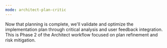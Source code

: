 ```yaml
---
mode: architect-plan-critic
---
```

Now that planning is complete, we'll validate and optimize the implementation plan through critical analysis and user feedback integration. This is Phase 2 of the Architect workflow focused on plan refinement and risk mitigation.